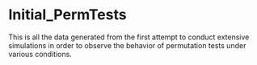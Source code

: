# Initial_PermTests
This is all the data generated from the first attempt to conduct extensive simulations in order to observe the behavior of permutation tests under various conditions.
